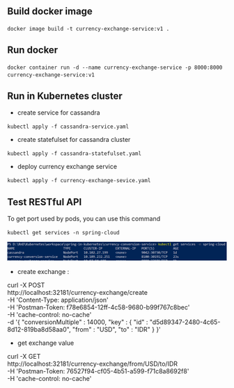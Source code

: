 ## Build docker image
`docker image build -t currency-exchange-service:v1 .`

## Run docker
`docker container run -d --name currency-exchange-service -p 8000:8000 currency-exchange-service:v1`

## Run in Kubernetes cluster

- create service for cassandra

`kubectl apply -f cassandra-service.yaml`

- create statefulset for cassandra cluster

`kubectl apply -f cassandra-statefulset.yaml`

- deploy currency exchange service

`kubectl apply -f currency-exchange-sevice.yaml`


## Test RESTful API

To get port used by pods, you can use this command

`kubectl get services -n spring-cloud`

![alt text](https://raw.githubusercontent.com/sidie88/spring-in-kubernetes/master/img/service-port2.PNG)

- create exchange :

curl -X POST \
  http://localhost:32181/currency-exchange/create \
  -H 'Content-Type: application/json' \
  -H 'Postman-Token: f78e6854-12ff-4c58-9680-b99f767c8bec' \
  -H 'cache-control: no-cache' \
  -d '{
	"conversionMultiple" : 14000,
	"key" : {
		"id" : "d5d89347-2480-4c65-8d12-819ba8d58aa0",
		"from" : "USD",
		"to" : "IDR"
	}
}'


- get exchange value

curl -X GET \
  http://localhost:32181/currency-exchange/from/USD/to/IDR \
  -H 'Postman-Token: 76527f94-cf05-4b51-a599-f71c8a8692f8' \
  -H 'cache-control: no-cache'
